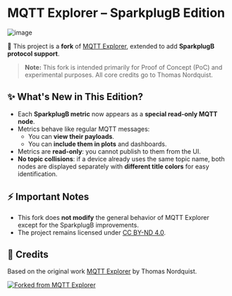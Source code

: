 # MQTT Explorer – SparkplugB Edition

![image](https://github.com/user-attachments/assets/da0870e5-ebb4-4148-9cf7-64c1c5c7e0c1)

🚀 This project is a **fork** of [MQTT Explorer](https://github.com/thomasnordquist/MQTT-Explorer), extended to add **SparkplugB protocol support**.

> **Note:** This fork is intended primarily for Proof of Concept (PoC) and experimental purposes. All core credits go to Thomas Nordquist.

## ✨ What's New in This Edition?

- Each **SparkplugB metric** now appears as a **special read-only MQTT node**.
- Metrics behave like regular MQTT messages:
  - You can **view their payloads**.
  - You can **include them in plots** and dashboards.
- Metrics are **read-only**: you cannot publish to them from the UI.
- **No topic collisions**: if a device already uses the same topic name, both nodes are displayed separately with **different title colors** for easy identification.

## ⚡ Important Notes

- This fork does **not modify** the general behavior of MQTT Explorer except for the SparkplugB improvements.
- The project remains licensed under [CC BY-ND 4.0](https://creativecommons.org/licenses/by-nd/4.0/).

## 🙏 Credits

Based on the original work [MQTT Explorer](https://github.com/thomasnordquist/MQTT-Explorer) by Thomas Nordquist.

[![Forked from MQTT Explorer](https://img.shields.io/badge/forked%20from-MQTT%20Explorer-blue)](https://github.com/thomasnordquist/MQTT-Explorer)


